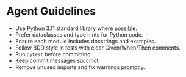 # Agent Guidelines

- Use Python 3.11 standard library where possible.
- Prefer dataclasses and type hints for Python code.
- Ensure each module includes docstrings and examples.
- Follow BDD style in tests with clear Given/When/Then comments.
- Run `pytest` before committing.
- Keep commit messages succinct.
- Remove unused imports and fix warnings promptly.
